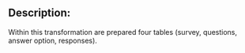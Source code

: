 ## Description:
Within this transformation are prepared four tables (survey, questions, answer option, responses).
